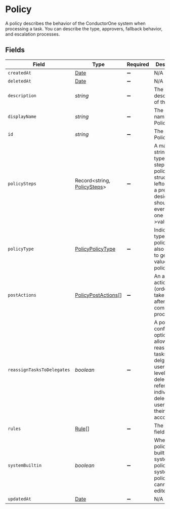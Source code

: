 # Policy

A policy describes the behavior of the ConductorOne system when processing a task. You can describe the type, approvers, fallback behavior, and escalation processes.


## Fields

| Field                                                                                                                                                                       | Type                                                                                                                                                                        | Required                                                                                                                                                                    | Description                                                                                                                                                                 |
| --------------------------------------------------------------------------------------------------------------------------------------------------------------------------- | --------------------------------------------------------------------------------------------------------------------------------------------------------------------------- | --------------------------------------------------------------------------------------------------------------------------------------------------------------------------- | --------------------------------------------------------------------------------------------------------------------------------------------------------------------------- |
| `createdAt`                                                                                                                                                                 | [Date](https://developer.mozilla.org/en-US/docs/Web/JavaScript/Reference/Global_Objects/Date)                                                                               | :heavy_minus_sign:                                                                                                                                                          | N/A                                                                                                                                                                         |
| `deletedAt`                                                                                                                                                                 | [Date](https://developer.mozilla.org/en-US/docs/Web/JavaScript/Reference/Global_Objects/Date)                                                                               | :heavy_minus_sign:                                                                                                                                                          | N/A                                                                                                                                                                         |
| `description`                                                                                                                                                               | *string*                                                                                                                                                                    | :heavy_minus_sign:                                                                                                                                                          | The description of the Policy.                                                                                                                                              |
| `displayName`                                                                                                                                                               | *string*                                                                                                                                                                    | :heavy_minus_sign:                                                                                                                                                          | The display name of the Policy.                                                                                                                                             |
| `id`                                                                                                                                                                        | *string*                                                                                                                                                                    | :heavy_minus_sign:                                                                                                                                                          | The ID of the Policy.                                                                                                                                                       |
| `policySteps`                                                                                                                                                               | Record<string, [PolicySteps](../../models/shared/policysteps.md)>                                                                                                           | :heavy_minus_sign:                                                                                                                                                          | A map of string(policy type) to steps in a policy. This structure is leftover from a previous design, and should only ever have one key->value set.                         |
| `policyType`                                                                                                                                                                | [PolicyPolicyType](../../models/shared/policypolicytype.md)                                                                                                                 | :heavy_minus_sign:                                                                                                                                                          | Indicates the type of this policy. Can also be used to get the value from policySteps.                                                                                      |
| `postActions`                                                                                                                                                               | [PolicyPostActions](../../models/shared/policypostactions.md)[]                                                                                                             | :heavy_minus_sign:                                                                                                                                                          | An array of actions (ordered) to take place after a policy completes processing.                                                                                            |
| `reassignTasksToDelegates`                                                                                                                                                  | *boolean*                                                                                                                                                                   | :heavy_minus_sign:                                                                                                                                                          | A policy configuration option that allows for reassinging tasks to delgated users. This level of delegation referrs to the individual delegates users set on their account. |
| `rules`                                                                                                                                                                     | [Rule](../../models/shared/rule.md)[]                                                                                                                                       | :heavy_minus_sign:                                                                                                                                                          | The rules field.                                                                                                                                                            |
| `systemBuiltin`                                                                                                                                                             | *boolean*                                                                                                                                                                   | :heavy_minus_sign:                                                                                                                                                          | Whether this policy is a builtin system policy. Builtin system policies cannot be edited.                                                                                   |
| `updatedAt`                                                                                                                                                                 | [Date](https://developer.mozilla.org/en-US/docs/Web/JavaScript/Reference/Global_Objects/Date)                                                                               | :heavy_minus_sign:                                                                                                                                                          | N/A                                                                                                                                                                         |